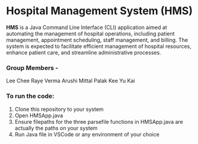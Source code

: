 # Hospital Management System (HMS)

**HMS** is a Java Command Line Interface (CLI) application aimed at automating the management of hospital operations, including patient management, appointment scheduling, staff management, and billing. The system is expected to facilitate efficient management of hospital resources, enhance patient care, and streamline administrative processes.

### Group Members - 
Lee Chee Raye
Verma Arushi
Mittal Palak
Kee Yu Kai

### To run the code:
1) Clone this repository to your system
2) Open HMSApp.java
1) Ensure filepaths for the three parsefile functions in HMSApp.java are actually the paths on your system
2) Run Java file in VSCode or any environment of your choice
